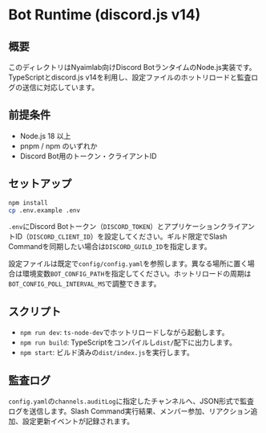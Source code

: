 # Bot Runtime (discord.js v14)

## 概要
このディレクトリはNyaimlab向けDiscord BotランタイムのNode.js実装です。TypeScriptとdiscord.js v14を利用し、設定ファイルのホットリロードと監査ログの送信に対応しています。

## 前提条件
- Node.js 18 以上
- pnpm / npm のいずれか
- Discord Bot用のトークン・クライアントID

## セットアップ
```bash
npm install
cp .env.example .env
```

`.env`にDiscord Botトークン（`DISCORD_TOKEN`）とアプリケーションクライアントID（`DISCORD_CLIENT_ID`）を設定してください。ギルド限定でSlash Commandを同期したい場合は`DISCORD_GUILD_ID`を指定します。

設定ファイルは既定で`config/config.yaml`を参照します。異なる場所に置く場合は環境変数`BOT_CONFIG_PATH`を指定してください。ホットリロードの周期は`BOT_CONFIG_POLL_INTERVAL_MS`で調整できます。

## スクリプト
- `npm run dev`: `ts-node-dev`でホットリロードしながら起動します。
- `npm run build`: TypeScriptをコンパイルし`dist/`配下に出力します。
- `npm start`: ビルド済みの`dist/index.js`を実行します。

## 監査ログ
`config.yaml`の`channels.auditLog`に指定したチャンネルへ、JSON形式で監査ログを送信します。Slash Command実行結果、メンバー参加、リアクション追加、設定更新イベントが記録されます。
